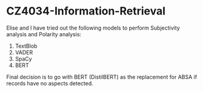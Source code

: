 # CZ4034-Information-Retrieval

Elise and I have tried out the following models to perform Subjectivity analysis and Polarity analysis:
1. TextBlob
2. VADER
3. SpaCy
4. BERT

Final decision is to go with BERT (DistilBERT) as the replacement for ABSA if records have no aspects detected.
